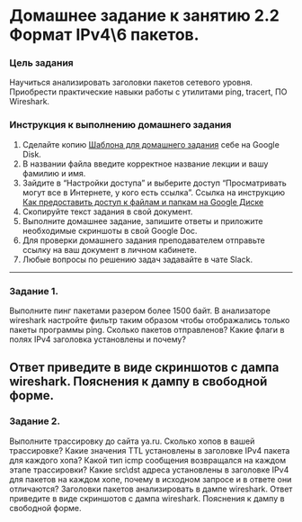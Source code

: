 # Домашнее задание к занятию 2.2 Формат IPv4\6 пакетов.

### Цель задания
Научиться анализировать заголовки пакетов сетевого уровня.
Приобрести практические навыки работы с утилитами ping, tracert, ПО Wireshark.

### Инструкция к выполнению домашнего задания

1. Сделайте копию [Шаблона для домашнего задания](https://docs.google.com/document/d/1youKpKm_JrC0UzDyUslIZW2E2bIv5OVlm_TQDvH5Pvs/edit) себе на Google Disk.
2. В названии файла введите корректное название лекции и вашу фамилию и имя.
3. Зайдите в “Настройки доступа” и выберите доступ “Просматривать могут все в Интернете, у кого есть ссылка”.
 Ссылка на инструкцию [Как предоставить доступ к файлам и папкам на Google Диске](https://support.google.com/docs/answer/2494822?hl=ru&co=GENIE.Platform%3DDesktop)
5. Скопируйте текст задания в свой документ.
6. Выполните домашнее задание, запишите ответы и приложите необходимые скриншоты в свой Google Doc.
7. Для проверки домашнего задания преподавателем отправьте ссылку на ваш документ в личном кабинете.
8. Любые вопросы по решению задач задавайте в чате Slack.

------

### Задание 1.
Выполните пинг пакетами разером более 1500 байт.
В анализаторе wireshark настройте фильтр таким образом чтобы отображались только пакеты программы ping.
Сколько пакетов отправленов?
Какие флаги в полях IPv4 заголовка установлены и почему?

Ответ приведите в виде скриншотов с дампа wireshark. Пояснения к дампу в свободной форме.
------

### Задание 2.

Выполните трассировку до сайта ya.ru.
Сколько хопов в вашей трассировке?
Какие значения TTL установлены в заголовке IPv4 пакета для каждого хопа?
Какой тип icmp сообщения возвращался на каждом этапе трассировки? Какие src\dst адреса установлены в заголовке IPv4 для пакетов на каждом хопе, почему в исходном запросе и в ответе они отличаются?
Заголовки пакетов анализировать в дампе wireshark. 
Ответ приведите в виде скриншотов с дампа wireshark. Пояснения к дампу в свободной форме.
